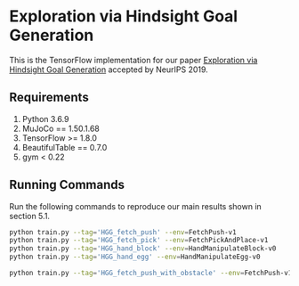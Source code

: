 # Exploration via Hindsight Goal Generation

This is the TensorFlow implementation for our paper [Exploration via Hindsight Goal Generation](http://arxiv.org/abs/1906.04279) accepted by NeurIPS 2019.


## Requirements
1. Python 3.6.9
2. MuJoCo == 1.50.1.68
3. TensorFlow >= 1.8.0
4. BeautifulTable == 0.7.0
5. gym < 0.22

## Running Commands

Run the following commands to reproduce our main results shown in section 5.1.

```bash
python train.py --tag='HGG_fetch_push' --env=FetchPush-v1
python train.py --tag='HGG_fetch_pick' --env=FetchPickAndPlace-v1
python train.py --tag='HGG_hand_block' --env=HandManipulateBlock-v0
python train.py --tag='HGG_hand_egg' --env=HandManipulateEgg-v0

python train.py --tag='HGG_fetch_push_with_obstacle' --env=FetchPush-v1 --goal=obstacle
```
